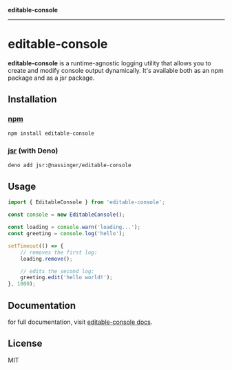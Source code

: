 **editable-console**

***

# editable-console

**editable-console** is a runtime-agnostic logging utility that allows you to create and modify console output dynamically. It's available both as an npm package and as a jsr package.

## Installation

### [npm](https://www.npmjs.com/package/editable-console)

```bash
npm install editable-console
```

### [jsr](https://jsr.io/@nassinger/editable-console) (with Deno)

```bash
deno add jsr:@nassinger/editable-console
```

## Usage

```ts
import { EditableConsole } from 'editable-console';

const console = new EditableConsole();

const loading = console.warn('loading...');
const greeting = console.log('hello');

setTimeout(() => {
    // removes the first log:
    loading.remove();

    // edits the second log:
    greeting.edit('hello world!');
}, 1000);
```

## Documentation

for full documentation, visit [editable-console docs](https://nassinger.com/projects/editable-console/docs/pages/README.html).

## License

MIT
